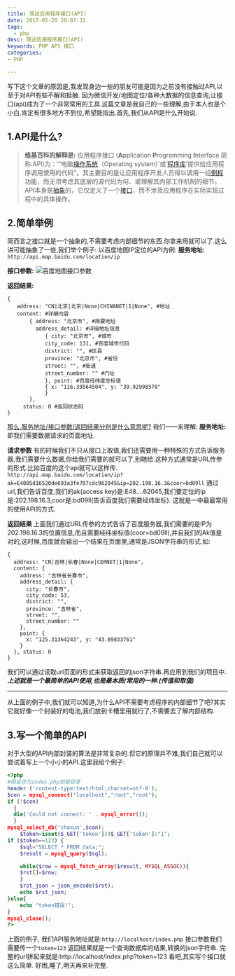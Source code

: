 ```yaml
---
title: 简述应用程序接口(API)
date: 2017-05-20 20:07:31
tags:
  - php 
desc: 简述应用程序接口(API)
keywords: PHP API 接口 
categories:
- PHP

---
```

写下这个文章的原因是,我发现身边一些的朋友可能是因为之前没有接触过API,以至于对API有些不解和抵触.
因为微信开发/地图定位/各种大数据的信息查询,让接口(api)成为了一个非常常用的工具.这篇文章是我自己的一些理解,由于本人也是个小白,肯定有很多地方不到位,希望能指出.首先,我们从API是什么开始说.
## 1.API是什么?
>**维基百科的解释是:**
>应用程序接口 (**A**pplication **P**rogramming **I**nterface 简称:API)为：“‘电脑[操作系统](https://zh.wikipedia.org/wiki/%E6%93%8D%E4%BD%9C%E7%B3%BB%E7%BB%9F)（Operating system）’或‘[程序库](https://zh.wikipedia.org/wiki/%E5%87%BD%E5%BC%8F%E5%BA%AB)’提供给应用程序调用使用的代码”。其主要目的是让应用程序开发人员得以调用一组[例程](https://zh.wikipedia.org/wiki/%E5%87%BD%E6%95%B0_(%E8%AE%A1%E7%AE%97%E6%9C%BA%E7%A7%91%E5%AD%A6))功能，而无须考虑其底层的源代码为何、或理解其内部工作机制的细节。API本身是[抽象](https://zh.wikipedia.org/w/index.php?title=%E6%8A%BD%E8%B1%A1_(%E8%A8%88%E7%AE%97%E6%A9%9F%E7%A7%91%E5%AD%B8)&action=edit&redlink=1)的，它仅定义了一个[接口](https://zh.wikipedia.org/wiki/%E4%BB%8B%E9%9D%A2_(%E9%9B%BB%E8%85%A6%E7%A7%91%E5%AD%B8))，而不涉及应用程序在实际实现过程中的具体操作。

## 2.简单举例
简而言之接口就是一个抽象的,不需要考虑内部细节的东西.你拿来用就可以了.这么讲可能抽象了一些,我们举个例子:
以百度地图IP定位的API为例:
**服务地址:**
``http://api.map.baidu.com/location/ip``

**接口参数:**
![百度地图接口参数](http://upload-images.jianshu.io/upload_images/2229907-54cc1480dbcdce86.png?imageMogr2/auto-orient/strip%7CimageView2/2/w/1240)

**返回结果:**

```
{
   address: "CN|北京|北京|None|CHINANET|1|None", #地址 
   content: #详细内容 
       { address: "北京市", #简要地址 
         address_detail: #详细地址信息 
            { city: "北京市", #城市 
            city_code: 131, #百度城市代码 
            district: "", #区县 
            province: "北京市", #省份 
            street: "", #街道 
            street_number: "" #门址 
            }, point: #百度经纬度坐标值 
            { x: "116.39564504", y: "39.92998578" 
            }
       },
     status: 0 #返回状态码 
}
```
<u>那么,服务地址/接口参数/返回结果分别是什么意思呢?</u>
我们一一来理解:
**服务地址:** 即我们需要数据请求的页面地址.

**请求参数** 有的时候我们不只从接口上取值,我们还需要用一种特殊的方式告诉服务器,我们需要什么数据,你给我们需要的就可以了,别瞎给.这种方式通常是URL传参的形式.比如百度的这个api就可以这样传.
``http://api.map.baidu.com/location/ip?ak=E4805d16520de693a3fe707cdc962045&ip=202.198.16.3&coor=bd09ll``
通过url,我们告诉百度,我们的ak(access key)是:E48....62045,我们要定位的ip是:202.198.16.3,coor是:bd09ll(告诉百度我们需要经纬坐标).
这就是一中最最常用的使用API的方式.

**返回结果** 上面我们通过URL传参的方式告诉了百度服务器,我们需要的是IP为202.198.16.3的位置信息,而且需要经纬坐标值(coor=bd09ll),并且我们的Ak值是对的,这时候,百度就会输出一个结果在页面里,通常是JSON字符串的形式.如:
```
{ 
  address: "CN|吉林|长春|None|CERNET|1|None", 
  content: { 
    address: "吉林省长春市", 
    address_detail: { 
      city: "长春市", 
      city_code: 53, 
      district: "", 
      province: "吉林省", 
      street: "", 
      street_number: "" 
    }, 
    point: { 
      x: "125.31364243", y: "43.89833761" 
    } 
  }, status: 0 
}
```
我们可以通过读取url页面的形式来获取返回的json字符串.再应用到我们的项目中.
***上述就是一个最简单的API使用,也是最本质/常用的一种.(传值和取值)***

---
从上面的例子中,我们就可以知道,为什么API不需要考虑程序的内部细节了吧?其实它就好像一个封装好的电池,我们放到卡槽里用就行了,不需要去了解内部结构.

## 3.写一个简单的API
对于大型的API内部封装的算法是非常复杂的.但它的原理并不难,我们自己就可以尝试着写上一个小小的API.这里我给个例子:
```php
<?php
#假设存为index.php到根目录
header ('content-type:text/html;charset=utf-8');
$con = mysql_connect("localhost","root","root");
if (!$con)
  {
  die('Could not connect: ' . mysql_error());
  }
mysql_select_db('chaxun',$con);
	$token=isset($_GET['token'])?$_GET['token']:"1";
if ($token==123) {
	$sql="SELECT * FROM data;";
	$result = mysql_query($sql);

	while($row = mysql_fetch_array($result, MYSQL_ASSOC)){
    $rst[]=$row;
	}
	$rst_json = json_encode($rst);
	echo $rst_json;
}else{
	echo "token错误!";
}
mysql_close();
?>
```
上面的例子,
我们API服务地址就是:``http://localhost/index.php``
接口参数我们需要传一个``token=123``
返回结果就是一个查询数据库的结果,转换的json字符串.
完整的url拼起来就是:http://localhost/index.php?token=123
看吧,其实写个接口就这么简单.
好困,睡了,明天再来补完整.